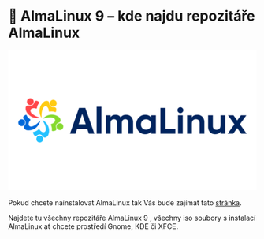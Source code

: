 # 🐧 AlmaLinux 9 – kde najdu repozitáře AlmaLinux 

![](.././img/AlmaLinuxlogo.png)

Pokud  chcete nainstalovat AlmaLinux tak Vás bude zajímat tato [stránka](https://repo.almalinux.org/almalinux/). 

Najdete tu všechny repozitáře AlmaLinux 9 , všechny iso soubory s instalací AlmaLinux ať chcete prostředí Gnome, KDE či XFCE.